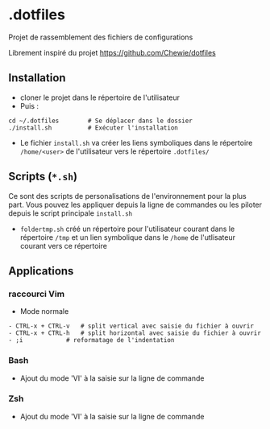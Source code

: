# .dotfiles

Projet de rassemblement des fichiers de configurations

Librement inspiré du projet https://github.com/Chewie/dotfiles

## Installation
- cloner le projet dans le répertoire de l'utilisateur 
- Puis : 
``` 
cd ~/.dotfiles        # Se déplacer dans le dossier
./install.sh          # Exécuter l'installation
```

- Le fichier `install.sh` va créer les liens symboliques dans le
répertoire `/home/<user>` de l'utilisateur vers le répertoire `.dotfiles/`

## Scripts (`*.sh`)
Ce sont des scripts de personalisations de l'environnement pour la plus part.
Vous pouvez les appliquer depuis la ligne de commandes ou les piloter depuis 
le script principale `install.sh` 

* `foldertmp.sh` créé un répertoire pour l'utilisateur courant dans le 
répertoire `/tmp` et un lien symbolique dans le `/home` de l'utlisateur 
courant vers ce répertoire

## Applications
### raccourci Vim
* Mode normale
```
- CTRL-x + CTRL-v 	# split vertical avec saisie du fichier à ouvrir
- CTRL-x + CTRL-h 	# split horizontal avec saisie du fichier à ouvrir
- ;i  			# reformatage de l'indentation
```

### Bash
- Ajout du mode 'VI' à la saisie sur la ligne de commande

### Zsh
- Ajout du mode 'VI' à la saisie sur la ligne de commande
